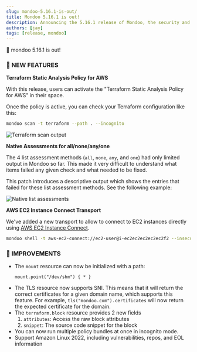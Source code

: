 ```yaml
---
slug: mondoo-5.16.1-is-out/
title: Mondoo 5.16.1 is out!
description: Announcing the 5.16.1 release of Mondoo, the security and compliance platform that prioritizes risks that matter most in your infrastructure.
authors: [jay]
tags: [release, mondoo]
---
```


🥳 mondoo 5.16.1 is out!

### 🎉 NEW FEATURES

**Terraform Static Analysis Policy for AWS**

With this release, users can activate the "Terraform Static Analysis Policy for AWS" in their space.

Once the policy is active, you can check your Terraform configuration like this:

```bash
mondoo scan -t terraform --path . --incognito
```

![Terraform scan output](/img/releases/2021-11-30-mondoo-5.16.1-is-out/tf.png)

**Native Assessments for all/none/any/one**

The 4 list assessment methods (`all`, `none`, `any`, and `one`) had only limited
output in Mondoo so far. This made it very difficult to understand what items
failed any given check and what needed to be fixed.

This patch introduces a descriptive output which shows the entries that
failed for these list assessment methods. See the following example:

![Native list assessments](/img/releases/2021-11-30-mondoo-5.16.1-is-out/native_assessments.png)

**AWS EC2 Instance Connect Transport**

We've added a new transport to allow to connect to EC2 instances directly using
[AWS EC2 Instance Connect](https://docs.aws.amazon.com/AWSEC2/latest/UserGuide/ec2-instance-connect-methods.html).

```bash
mondoo shell -t aws-ec2-connect://ec2-user@i-ec2ec2ec2ec2ec2f2 --insecure
```

### 🧹 IMPROVEMENTS

- The `mount` resource can now be initialized with a path:
  ```
  mount.point("/dev/shm") { * }
  ```
- The TLS resource now supports SNI. This means that it will return the correct
  certificates for a given domain name, which supports this feature. For example,
  `tls("mondoo.com").certificates` will now return the expected certificate for
  the domain.
- The `terraform.block` resource provides 2 new fields
  1. `attributes`: Access the raw block attributes
  2. `snippet`: The source code snippet for the block
- You can now run multiple policy bundles at once in incognito mode.
- Support Amazon Linux 2022, including vulnerabilities, repos, and EOL information
